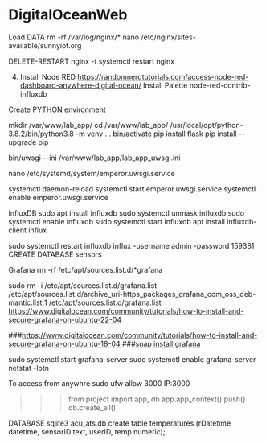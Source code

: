 # DigitalOceanWeb

Load DATA 
rm -rf /var/log/nginx/*
nano /etc/nginx/sites-available/sunnyiot.org

DELETE-RESTART
     nginx -t
     systemctl restart nginx

4. Install Node RED
https://randomnerdtutorials.com/access-node-red-dashboard-anywhere-digital-ocean/
Install Palette
     node-red-contrib-influxdb

Create PYTHON environment 



mkdir /var/www/lab_app/
cd /var/www/lab_app/
/usr/local/opt/python-3.8.2/bin/python3.8 -m venv .
 . bin/activate
  pip install flask
  pip install --upgrade pip


  bin/uwsgi --ini /var/www/lab_app/lab_app_uwsgi.ini

  nano /etc/systemd/system/emperor.uwsgi.service

 systemctl daemon-reload
systemctl start emperor.uwsgi.service
 systemctl enable emperor.uwsgi.service


 InfluxDB
 sudo apt install influxdb
 sudo systemctl unmask influxdb
 sudo systemctl enable influxdb
 sudo systemctl start influxdb
 apt install influxdb-client
 influx

 sudo systemctl restart influxdb
 influx -username admin -password 159381
 CREATE DATABASE sensors
 
 
 Grafana
 rm -rf /etc/apt/sources.list.d/*grafana
 
 sudo rm -i /etc/apt/sources.list.d/grafana.list
 /etc/apt/sources.list.d/archive_uri-https_packages_grafana_com_oss_deb-mantic.list:1 
 /etc/apt/sources.list.d/grafana.list
 https://www.digitalocean.com/community/tutorials/how-to-install-and-secure-grafana-on-ubuntu-22-04
 
 ###https://www.digitalocean.com/community/tutorials/how-to-install-and-secure-grafana-on-ubuntu-18-04
 ###[snap install grafana](https://grafana.com/docs/grafana/latest/setup-grafana/installation/debian/)

 sudo systemctl start grafana-server
sudo systemctl enable grafana-server
netstat -lptn

To access from anywhre 
sudo ufw allow 3000
IP:3000


>>> from project import app, db
>>> app.app_context().push()
>>> db.create_all()


DATABASE
sqlite3 acu_ats.db
create table temperatures (rDatetime datetime, sensorID text, userID, temp numeric);
